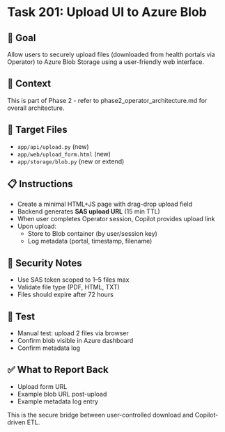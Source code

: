 # Task 201: Upload UI to Azure Blob

## 🎯 Goal
Allow users to securely upload files (downloaded from health portals via Operator) to Azure Blob Storage using a user-friendly web interface.

## 📂 Context
This is part of Phase 2 - refer to phase2_operator_architecture.md for overall architecture.

## 📂 Target Files
- `app/api/upload.py` (new)
- `app/web/upload_form.html` (new)
- `app/storage/blob.py` (new or extend)

## 📋 Instructions
- Create a minimal HTML+JS page with drag-drop upload field
- Backend generates **SAS upload URL** (15 min TTL)
- When user completes Operator session, Copilot provides upload link
- Upon upload:
  - Store to Blob container (by user/session key)
  - Log metadata (portal, timestamp, filename)

## 🔐 Security Notes
- Use SAS token scoped to 1–5 files max
- Validate file type (PDF, HTML, TXT)
- Files should expire after 72 hours

## 🧪 Test
- Manual test: upload 2 files via browser
- Confirm blob visible in Azure dashboard
- Confirm metadata log

## ✅ What to Report Back
- Upload form URL
- Example blob URL post-upload
- Example metadata log entry

This is the secure bridge between user-controlled download and Copilot-driven ETL.
